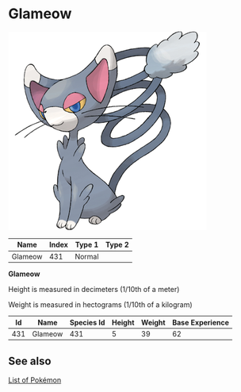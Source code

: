 # Glameow


![Glameow](images/431.png)

| **Name** | **Index** | **Type 1** | **Type 2** |
|----|----|----|----|
| Glameow | 431 | Normal  |  |

**Glameow** 


Height is measured in decimeters (1/10th of a meter)

Weight is measured in hectograms (1/10th of a kilogram)

| **Id** | **Name** | **Species Id** | **Height** | **Weight** | **Base Experience** |
|--------|----------|----------------|------------|------------|---------------------|
| 431 | Glameow | 431 | 5 | 39 | 62 |


## See also

[List of Pokémon](../pokemon.md)
